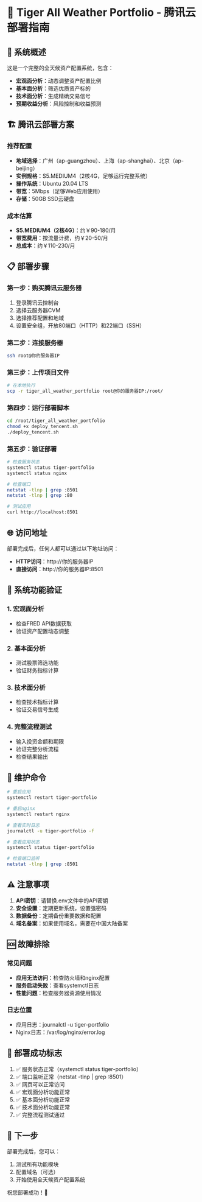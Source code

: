 # 🚀 Tiger All Weather Portfolio - 腾讯云部署指南

## 🌟 系统概述
这是一个完整的全天候资产配置系统，包含：
- **宏观面分析**：动态调整资产配置比例
- **基本面分析**：筛选优质资产标的  
- **技术面分析**：生成精确交易信号
- **预期收益分析**：风险控制和收益预测

## 🏗️ 腾讯云部署方案

### 推荐配置
- **地域选择**：广州（ap-guangzhou）、上海（ap-shanghai）、北京（ap-beijing）
- **实例规格**：S5.MEDIUM4（2核4G，足够运行完整系统）
- **操作系统**：Ubuntu 20.04 LTS
- **带宽**：5Mbps（足够Web应用使用）
- **存储**：50GB SSD云硬盘

### 成本估算
- **S5.MEDIUM4（2核4G）**：约￥90-180/月
- **带宽费用**：按流量计费，约￥20-50/月
- **总成本**：约￥110-230/月

## 📋 部署步骤

### 第一步：购买腾讯云服务器
1. 登录腾讯云控制台
2. 选择云服务器CVM
3. 选择推荐配置和地域
4. 设置安全组，开放80端口（HTTP）和22端口（SSH）

### 第二步：连接服务器
```bash
ssh root@你的服务器IP
```

### 第三步：上传项目文件
```bash
# 在本地执行
scp -r tiger_all_weather_portfolio root@你的服务器IP:/root/
```

### 第四步：运行部署脚本
```bash
cd /root/tiger_all_weather_portfolio
chmod +x deploy_tencent.sh
./deploy_tencent.sh
```

### 第五步：验证部署
```bash
# 检查服务状态
systemctl status tiger-portfolio
systemctl status nginx

# 检查端口
netstat -tlnp | grep :8501
netstat -tlnp | grep :80

# 测试应用
curl http://localhost:8501
```

## 🌐 访问地址
部署完成后，任何人都可以通过以下地址访问：
- **HTTP访问**：http://你的服务器IP
- **直接访问**：http://你的服务器IP:8501

## 🔧 系统功能验证

### 1. 宏观面分析
- 检查FRED API数据获取
- 验证资产配置动态调整

### 2. 基本面分析
- 测试股票筛选功能
- 验证财务指标计算

### 3. 技术面分析
- 检查技术指标计算
- 验证交易信号生成

### 4. 完整流程测试
- 输入投资金额和期限
- 验证完整分析流程
- 检查结果输出

## 🔧 维护命令
```bash
# 重启应用
systemctl restart tiger-portfolio

# 重启nginx
systemctl restart nginx

# 查看实时日志
journalctl -u tiger-portfolio -f

# 查看应用状态
systemctl status tiger-portfolio

# 检查端口监听
netstat -tlnp | grep :8501
```

## ⚠️ 注意事项
1. **API密钥**：请替换.env文件中的API密钥
2. **安全设置**：定期更新系统，设置强密码
3. **数据备份**：定期备份重要数据和配置
4. **域名备案**：如果使用域名，需要在中国大陆备案

## 🆘 故障排除

### 常见问题
- **应用无法访问**：检查防火墙和nginx配置
- **服务启动失败**：查看systemctl日志
- **性能问题**：检查服务器资源使用情况

### 日志位置
- 应用日志：journalctl -u tiger-portfolio
- Nginx日志：/var/log/nginx/error.log

## 🎯 部署成功标志
1. ✅ 服务状态正常（systemctl status tiger-portfolio）
2. ✅ 端口监听正常（netstat -tlnp | grep :8501）
3. ✅ 网页可以正常访问
4. ✅ 宏观面分析功能正常
5. ✅ 基本面分析功能正常
6. ✅ 技术面分析功能正常
7. ✅ 完整流程测试通过

## 🚀 下一步
部署完成后，您可以：
1. 测试所有功能模块
2. 配置域名（可选）
3. 开始使用全天候资产配置系统

祝您部署成功！🎉
